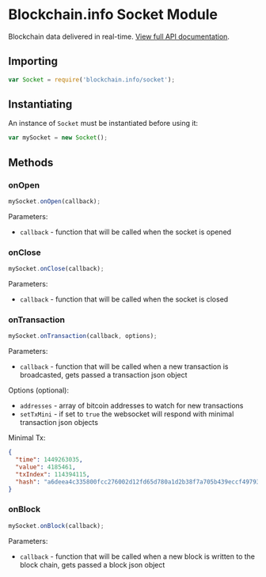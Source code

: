 
# Blockchain.info Socket Module

Blockchain data delivered in real-time. [View full API documentation](https://blockchain.info/api/api_websocket).

## Importing

```js
var Socket = require('blockchain.info/socket');
```

## Instantiating

An instance of `Socket` must be instantiated before using it:

```js
var mySocket = new Socket();
```

## Methods

### onOpen

```js
mySocket.onOpen(callback);
```

Parameters:

  * `callback` - function that will be called when the socket is opened

### onClose

```js
mySocket.onClose(callback);
```

Parameters:

  * `callback` - function that will be called when the socket is closed

### onTransaction

```js
mySocket.onTransaction(callback, options);
```

Parameters:

  * `callback` - function that will be called when a new transaction is broadcasted, gets passed a transaction json object

Options (optional):

  * `addresses` - array of bitcoin addresses to watch for new transactions
  * `setTxMini` - if set to `true` the websocket will respond with minimal transaction json objects

Minimal Tx:

```json
{
  "time": 1449263035,
  "value": 4185461,
  "txIndex": 114394115,
  "hash": "a6deea4c335800fcc276002d12fd65d780a1d2b38f7a705b439eccf497931393"
}
```

### onBlock

```js
mySocket.onBlock(callback);
```

Parameters:

  * `callback` - function that will be called when a new block is written to the block chain, gets passed a block json object
